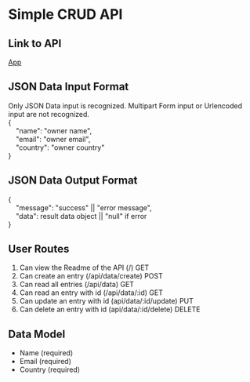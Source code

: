 # Simple CRUD API

## Link to API
[App](https://abc.heroku.com)

## JSON Data Input Format
Only JSON Data input is recognized. Multipart Form input or Urlencoded input are not recognized.  
{  
&nbsp;&nbsp;&nbsp;&nbsp;"name": "owner name",  
&nbsp;&nbsp;&nbsp;&nbsp;"email": "owner email",  
&nbsp;&nbsp;&nbsp;&nbsp;"country": "owner country"  
}

## JSON Data Output Format
{  
&nbsp;&nbsp;&nbsp;&nbsp;"message": "success" || "error message",  
&nbsp;&nbsp;&nbsp;&nbsp;"data": result data object || "null" if error  
}
## User Routes

1. Can view the Readme of the API (/) GET
2. Can create an entry (/api/data/create) POST
3. Can read all entries (/api/data) GET
4. Can read an entry with id (/api/data/:id) GET
5. Can update an entry with id (api/data/:id/update) PUT
6. Can delete an entry with id (api/data/:id/delete) DELETE

## Data Model

- Name (required)
- Email (required)
- Country (required)